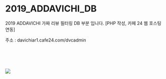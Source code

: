 # 2019_ADDAVICHI_DB
2019 ADDAVICHI 가짜 리뷰 필터링 DB 부분 입니다. [PHP 작성, 카페 24 웹 호스팅 연동]

주소 : davichiar1.cafe24.com/dvcadmin

<div>
  <br><br><br><br>
  <img src="https://user-images.githubusercontent.com/5292608/52463581-ba3d4600-2bba-11e9-804d-352d9dd3e675.png"> <br><br><br><br>
</div>
